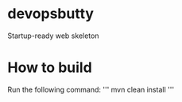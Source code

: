 # devopsbutty
Startup-ready web skeleton

# How to build
Run the following command:
'''
mvn clean install
'''

